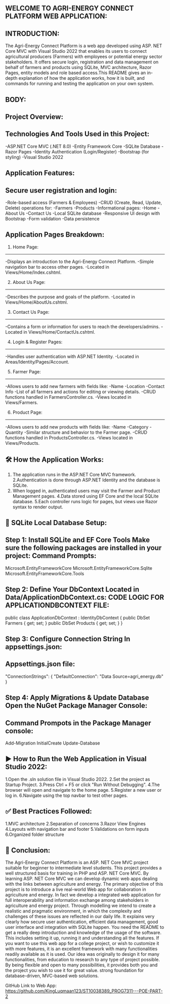 ﻿WELCOME TO AGRI-ENERGY CONNECT PLATFORM WEB APPLICATION:
---------------------------------------------------------
INTRODUCTION:
--------------
The Agri-Energy Connect Platform is a web app developed using ASP. NET Core MVC with Visual Studio 2022 that enables 
its users to connect agricultural producers (Farmers) with employees or potential energy sector stakeholders. 
It offers secure login, registration and data management on behalf of farmers and products using SQLite, MVC architecture, 
Razor Pages, entity models and role based access.This README gives an in-depth explanation of how the application works, 
how it is built, and commands for running and testing the application on your own system.

BODY:
-----
Project Overview:
------------------
Technologies And Tools Used in this Project:
--------------------------------------------
-ASP.NET Core MVC (.NET 8.0)
-Entity Framework Core
-SQLite Database
-Razor Pages
-Identity Authentication (Login/Register)
-Bootstrap (for styling)
-Visual Studio 2022

Application Features:
---------------------
Secure user registration and login:
-----------------------------------
-Role-based access (Farmers & Employees)
-CRUD (Create, Read, Update, Delete) operations for:
-Farmers
-Products
-Informational pages:
-Home
-About Us
-Contact Us
-Local SQLite database
-Responsive UI design with Bootstrap
-Form validation
-Data persistence

Application Pages Breakdown:
----------------------------
1. Home Page:
-------------
-Displays an introduction to the Agri-Energy Connect Platform.
-Simple navigation bar to access other pages.
-Located in Views/Home/Index.cshtml.

2. About Us Page:
-----------------
-Describes the purpose and goals of the platform.
-Located in Views/Home/AboutUs.cshtml.

3. Contact Us Page:
-------------------
-Contains a form or information for users to reach the developers/admins.
-Located in Views/Home/ContactUs.cshtml.

4. Login & Register Pages:
--------------------------
-Handles user authentication with ASP.NET Identity.
-Located in Areas/Identity/Pages/Account.

5. Farmer Page:
---------------
-Allows users to add new farmers with fields like:
-Name
-Location
-Contact Info
-List of all farmers and actions for editing or viewing details.
-CRUD functions handled in FarmersController.cs.
-Views located in Views/Farmers.

6. Product Page:
----------------
-Allows users to add new products with fields like:
-Name
-Category
-Quantity
-Similar structure and behavior to the Farmer page.
-CRUD functions handled in ProductsController.cs.
-Views located in Views/Products.

🛠️ How the Application Works:
------------------------------
1. The application runs in the ASP.NET Core MVC framework.
2.Authentication is done through ASP.NET Identity and the database is SQLite.
3. When logged in, authenticated users may visit the Farmer and Product Management pages.
4.Data stored using EF Core and the local SQLite database.
5.Each controller runs logic for pages, but views use Razor syntax to render output.

💾 SQLite Local Database Setup:
-------------------------------
Step 1: Install SQLite and EF Core Tools
Make sure the following packages are installed in your project:
Command Prompts:
----------------
Microsoft.EntityFrameworkCore
Microsoft.EntityFrameworkCore.Sqlite
Microsoft.EntityFrameworkCore.Tools

Step 2: Define Your DbContext
Located in Data/ApplicationDbContext.cs:
CODE LOGIC FOR APPLICATIONDBCONTEXT FILE:
----------------------------------------
public class ApplicationDbContext : IdentityDbContext<ApplicationUser>
{
    public DbSet<Farmer> Farmers { get; set; }
    public DbSet<Product> Products { get; set; }
}

Step 3: Configure Connection String
In appsettings.json:
-------------------
Appsettings.json file:
----------------------
"ConnectionStrings": {
  "DefaultConnection": "Data Source=agri_energy.db"
}

Step 4: Apply Migrations & Update Database
Open the NuGet Package Manager Console:
-----------------------------------------
Command Prompots in the Package Manager console:
------------------------------------------------
Add-Migration InitialCreate
Update-Database

▶️ How to Run the Web Application in Visual Studio 2022:
--------------------------------------------------------
1.Open the .sln solution file in Visual Studio 2022.
2.Set the project as Startup Project.
3.Press Ctrl + F5 or click "Run Without Debugging".
4.The browser will open and navigate to the home page.
5.Register a new user or log in.
6.Navigate using the top navbar to test other pages.

✅ Best Practices Followed:
----------------------------
1.MVC architecture
2.Separation of concerns
3.Razor View Engines
4.Layouts with navigation bar and footer
5.Validations on form inputs
6.Organized folder structure

📌 Conclusion:
--------------
The Agri-Energy Connect Platform is an ASP. NET Core MVC project suitable for beginner to intermediate level students. 
This project provides a well structured basis for training in PHP and ASP. NET Core MVC. By learning ASP. NET Core MVC we can develop dynamic web apps dealing with the links between agriculture and energy.
The primary objective of this project is to introduce a live real-world Web app for collaboration in agriculture and energy. 
In fact we develop a integrated web application for full interoperability and information exchange among stakeholders in agriculture and energy project. 
Through modelling we intend to create a realistic and pragmatic environment, in which the complexity and challenges of these issues are reflected in our daily life.
It explains very clearly how secure user authentication, efficient data management, good user interface and integration with SQLite happen.
You need the README to get a really deep introduction and knowledge of the usage of the software. This includes setting it up, running it and understanding all the features.
If you want to use this web app for a college project, or wish to customize it with more features, it is an excellent framework with many functionalities readily available as it is used. 
Our idea was originally to design it for many functionalities, from education to research to any type of project possible. By being flexible and open to many possibilities, it provides both you and the project you wish to use it for great value.
strong foundation for database-driven, MVC-based web solutions.

GitHub Link to Web App:
https://github.com/KingLuqmaan123/ST10038389_PROG7311---POE-PART-2
